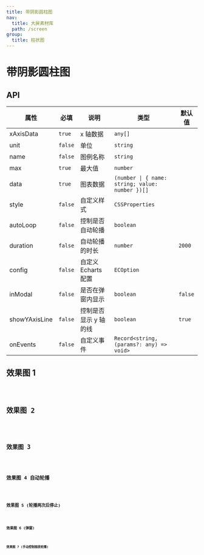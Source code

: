 ```yaml
---
title: 带阴影圆柱图
nav:
  title: 大屏素材库
  path: /screen
group:
  title: 柱状图
---
```


# 带阴影圆柱图

## API

| 属性          | 必填    | 说明                  | 类型                                            | 默认值  |
| ------------- | ------- | --------------------- | ----------------------------------------------- | ------- |
| xAxisData     | `true`  | x 轴数据              | `any[]`                                         |         |
| unit          | `false` | 单位                  | `string`                                        |         |
| name          | `false` | 图例名称              | `string`                                        |         |
| max           | `true`  | 最大值                | `number`                                        |         |
| data          | `true`  | 图表数据              | `(number \| { name: string; value: number })[]` |         |
| style         | `false` | 自定义样式            | `CSSProperties`                                 |         |
| autoLoop      | `false` | 控制是否自动轮播      | `boolean`                                       |         |
| duration      | `false` | 自动轮播的时长        | `number`                                        | `2000`  |
| config        | `false` | 自定义 Echarts 配置   | `ECOption`                                      |         |
| inModal       | `false` | 是否在弹窗内显示      | `boolean`                                       | `false` |
| showYAxisLine | `false` | 控制是否显示 y 轴的线 | `boolean`                                       | `true`  |
| onEvents      | `false` | 自定义事件            | `Record<string, (params?: any) => void>`        |         |

## 效果图 1

<code src="../../../example/CylinderShadowBarDemo/demo1.tsx" background="#040727">

## 效果图 2

<code src="../../../example/CylinderShadowBarDemo/demo2.tsx" background="#040727">

## 效果图 3

<code src="../../../example/CylinderShadowBarDemo/demo3.tsx" background="#040727">

## 效果图 4 自动轮播

<code src="../../../example/CylinderShadowBarDemo/demo4.tsx" background="#040727">

## 效果图 5 (轮播两次后停止)

<code src="../../../example/CylinderShadowBarDemo/demo5.tsx" background="#040727">

## 效果图 6 (弹窗)

<code src="../../../example/CylinderShadowBarDemo/demo6.tsx" background="#040727">

## 效果图 7 (手动控制图表轮播)

<code src="../../../example/CylinderShadowBarDemo/demo7.tsx" background="#040727">
